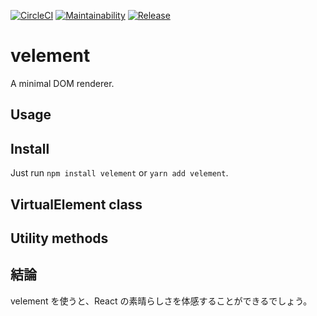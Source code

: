[![CircleCI](https://circleci.com/gh/blue-hood/velement.svg?style=svg)](https://circleci.com/gh/blue-hood/velement)
[![Maintainability](https://api.codeclimate.com/v1/badges/60e3d09a3df359d52606/maintainability)](https://codeclimate.com/github/blue-hood/velement/maintainability)
[![Release](https://img.shields.io/github/release/blue-hood/velement.svg)](https://github.com/blue-hood/velement/releases/latest)

# velement

A minimal DOM renderer.

## Usage

## Install

Just run `npm install velement` or `yarn add velement`.

## VirtualElement class

## Utility methods

## 結論

velement を使うと、React の素晴らしさを体感することができるでしょう。
